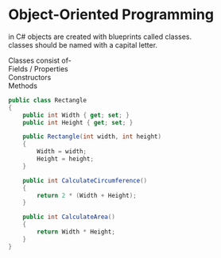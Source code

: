 # Object-Oriented Programming

in C# objects are created with blueprints called classes.  
classes should be named with a capital letter.  

Classes consist of-  
Fields / Properties  
Constructors  
Methods

```C#
public class Rectangle
{
    public int Width { get; set; }
    public int Height { get; set; }

    public Rectangle(int width, int height)
    {
        Width = width;
        Height = height;
    }

    public int CalculateCircumference()
    {
        return 2 * (Width + Height);
    }

    public int CalculateArea()
    {
        return Width * Height;
    }
}
```